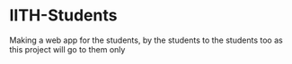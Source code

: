 # IITH-Students
Making a web app for the students, by the students
to the students too as this project will go to them only
